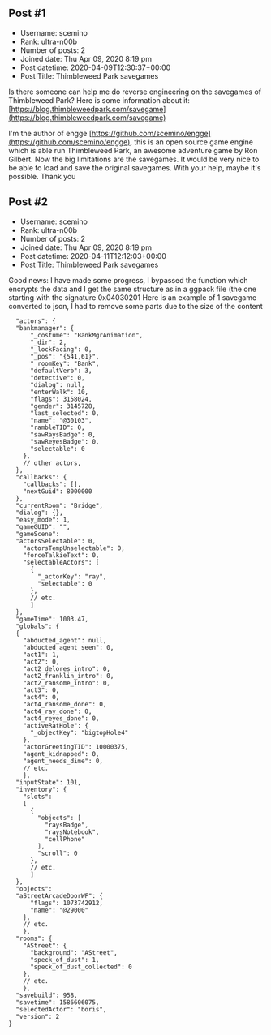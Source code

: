 ## Post #1
- Username: scemino
- Rank: ultra-n00b
- Number of posts: 2
- Joined date: Thu Apr 09, 2020 8:19 pm
- Post datetime: 2020-04-09T12:30:37+00:00
- Post Title: Thimbleweed Park savegames

Is there someone can help me do reverse engineering on the savegames of Thimbleweed Park?
Here is some information about it: [https://blog.thimbleweedpark.com/savegame](https://blog.thimbleweedpark.com/savegame)

I'm the author of engge [https://github.com/scemino/engge](https://github.com/scemino/engge), this is an open source game engine which is able run Thimbleweed Park, an awesome adventure game by Ron Gilbert.
Now the big limitations are the savegames.
It would be very nice to be able to load and save the original savegames. With your help, maybe it's possible.
Thank you
## Post #2
- Username: scemino
- Rank: ultra-n00b
- Number of posts: 2
- Joined date: Thu Apr 09, 2020 8:19 pm
- Post datetime: 2020-04-11T12:12:03+00:00
- Post Title: Thimbleweed Park savegames

Good news: I have made some progress, I bypassed the function which encrypts the data and I get the same structure as in a ggpack file (the one starting with the signature 0x04030201
Here is an example of 1 savegame converted to json, I had to remove some parts due to the size of the content

```
  "actors": {
  "bankmanager": {
      "_costume": "BankMgrAnimation",
      "_dir": 2,
      "_lockFacing": 0,
      "_pos": "{541,61}",
      "_roomKey": "Bank",
      "defaultVerb": 3,
      "detective": 0,
      "dialog": null,
      "enterWalk": 10,
      "flags": 3158024,
      "gender": 3145728,
      "last_selected": 0,
      "name": "@30103",
      "rambleTID": 0,
      "sawRaysBadge": 0,
      "sawReyesBadge": 0,
      "selectable": 0
    },
    // other actors,
  },
  "callbacks": {
    "callbacks": [],
    "nextGuid": 8000000
  },
  "currentRoom": "Bridge",
  "dialog": {},
  "easy_mode": 1,
  "gameGUID": "",
  "gameScene":
  "actorsSelectable": 0,
    "actorsTempUnselectable": 0,
    "forceTalkieText": 0,
    "selectableActors": [
      {
        "_actorKey": "ray",
        "selectable": 0
      },
      // etc.
      ]
  },
  "gameTime": 1003.47,
  "globals": {
  {
    "abducted_agent": null,
    "abducted_agent_seen": 0,
    "act1": 1,
    "act2": 0,
    "act2_delores_intro": 0,
    "act2_franklin_intro": 0,
    "act2_ransome_intro": 0,
    "act3": 0,
    "act4": 0,
    "act4_ransome_done": 0,
    "act4_ray_done": 0,
    "act4_reyes_done": 0,
    "activeRatHole": {
      "_objectKey": "bigtopHole4"
    },
    "actorGreetingTID": 10000375,
    "agent_kidnapped": 0,
    "agent_needs_dime": 0,
    // etc.
    },
  "inputState": 101,
  "inventory": {
    "slots":
    [
      {
        "objects": [
          "raysBadge",
          "raysNotebook",
          "cellPhone"
        ],
        "scroll": 0
      },
      // etc.
      ]
  },
  "objects":
  "aStreetArcadeDoorWF": {
      "flags": 1073742912,
      "name": "@29000"
    },
    // etc.
    },
  "rooms": {
    "AStreet": {
      "background": "AStreet",
      "speck_of_dust": 1,
      "speck_of_dust_collected": 0
    },
    // etc.
    },
  "savebuild": 958,
  "savetime": 1586606075,
  "selectedActor": "boris",
  "version": 2
}

```
